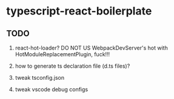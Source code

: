 # typescript-react-boilerplate

## TODO

1. react-hot-loader? DO NOT US WebpackDevServer's hot with HotModuleReplacementPlugin, fuck!!!

1. how to generate ts declaration file (d.ts files)?

1. tweak tsconfig.json

1. tweak vscode debug configs
